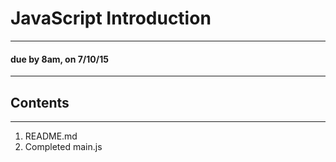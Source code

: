 # JavaScript Introduction
----

#### due by 8am, on 7/10/15
---

## Contents
----
1. README.md
2. Completed main.js
